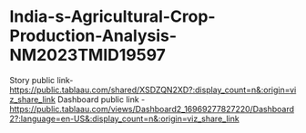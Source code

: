 # India-s-Agricultural-Crop-Production-Analysis-NM2023TMID19597
Story public link-https://public.tablaau.com/shared/XSDZQN2XD?:display_count=n&:origin=viz_share_link 
Dashboard public link - https://public.tablaau.com/views/Dashboard2_16969277827220/Dashboard2?:language=en-US&:display_count=n&:origin=viz_share_link
